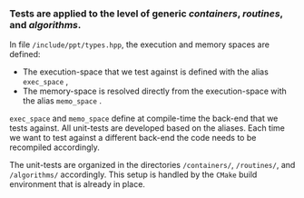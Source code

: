 ### Tests are applied to the level of generic *containers*, *routines*, and *algorithms*.

In file `/include/ppt/types.hpp`, the execution and memory spaces are defined:
- The execution-space that we test against is defined with the alias `exec_space` ,
- The memory-space is resolved directly from the execution-space with the alias `memo_space` . 

`exec_space` and `memo_space` define at compile-time the back-end that we tests against. All unit-tests are developed based on the aliases.
Each time we want to test against a different back-end the code needs to be recompiled accordingly.

The unit-tests are organized in the directories `/containers/`, `/routines/`, and `/algorithms/` accordingly. 
This setup is handled by the `CMake` build environment that is already in place.

